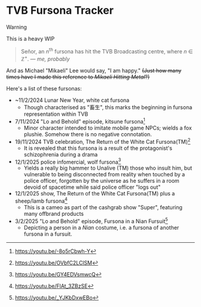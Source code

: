# TVB Fursona Tracker

> [!WARNING]
> This is a heavy WIP

> Señor, an *n*<sup>th</sup> fursona has hit the TVB Broadcasting centre, where *n* ∈ ℤ<sup>+</sup>.
> &mdash; <cite>me, probably</cite>

And as Michael "Mikaeli" Lee would say, "I am happy." ~~(Just how many times have I made this reference to *Mikaeli Hitting Metal*?)~~

Here's a list of these fursonas:
* ~11/2/2024 Lunar New Year, white cat fursona
  * Though characterised as "畜生", this marks the beginning in fursona representation within TVB
* 7/11/2024 "Lo and Behold" episode, kitsune fursona[^2]
  * Minor character intended to imitate mobile game NPCs; wields a fox plushie. Somehow there is no negative connotation.
* 19/11/2024 TVB celebration, The Return of the White Cat Fursona(TM)[^3]
  * It is revealed that this fursona is a result of the protagonist's schizophrenia during a drama
* 12/1/2025 police infomercial, wolf fursona[^4]
  * Yields a really big hammer to Unalive (TM) those who insult him, but vulnerable to being disconnected from reality when touched by a police officer, forgotten by the universe as he suffers in a room devoid of spacetime while said police officer "logs out"
* 12/1/2025 show, The Return of the White Cat Fursona(TM) plus a sheep/lamb fursona[^5]
  * This is a cameo as part of the cashgrab show "Super", featuring many offbrand products
* 3/2/2025 "Lo and Behold" episode, Fursona in a Nian Fursuit[^6]
  * Depicting a person in a *Nian* costume, i.e. a fursona of another fursona in a fursuit.

[^2]: <https://youtu.be/-8o5rCbwh-Y>
[^3]: <https://youtu.be/OVbfC2LClSM>
[^4]: <https://youtu.be/GY4EDVsmwcQ>
[^5]: <https://youtu.be/FlAt_3ZBzSE>
[^6]: <https://youtu.be/_YJKbDxwEBo>
